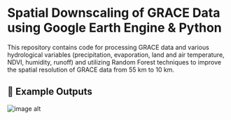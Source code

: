 # Spatial Downscaling of GRACE Data using Google Earth Engine & Python

This repository contains code for processing GRACE data and various hydrological variables (precipitation, evaporation, land and air temperature, NDVI, humidity, runoff) and utilizing Random Forest techniques to improve the spatial resolution of GRACE data from 55 km to 10 km.



## 📸 Example Outputs

![image alt](https://github.com/SaeidDaliriSusefi/Grace-Downsacling/blob/e8f99ecc9aa2c1f563d4aa9f2c9d7de33a76f22d/Images/Grace_plots.PNG)

